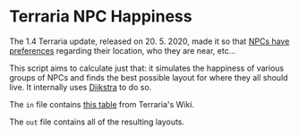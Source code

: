 # Terraria NPC Happiness
The 1.4 Terraria update, released on 20. 5. 2020, made it so that [NPCs have preferences](https://terraria.gamepedia.com/Happiness#Happiness) regarding their location, who they are near, etc...

This script aims to calculate just that: it simulates the happiness of various groups of NPCs and finds the best possible layout for where they all should live. It internally uses [Dijkstra](https://en.wikipedia.org/wiki/Dijkstra%27s_algorithm) to do so.

The `in` file contains [this table](https://terraria.gamepedia.com/index.php?title=NPCs&action=edit&section=11) from Terraria's Wiki.

The `out` file contains all of the resulting layouts.
